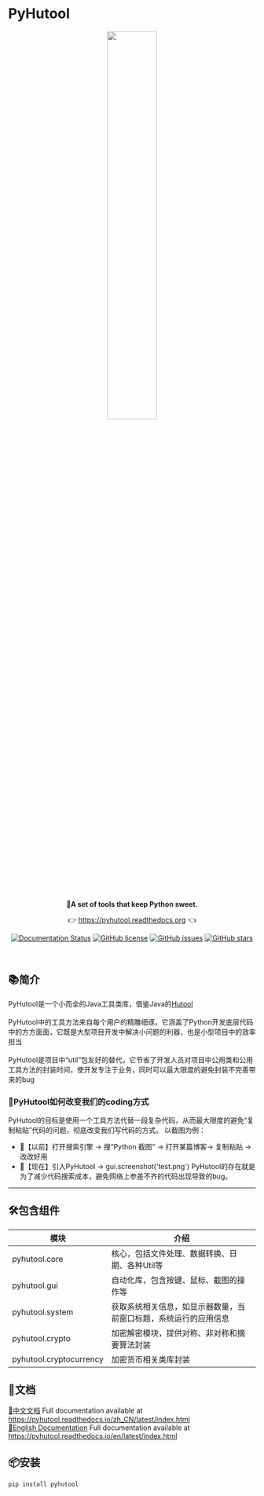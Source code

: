 # PyHutool
<p align="center">
	<a href="https://pyhutool.readthedocs.org"><img src="https://www.xujiantao.com/images/pyhutool-logo.png" width="45%"></a>
</p>
<p align="center">
	<strong>🍬A set of tools that keep Python sweet.</strong>
</p>
<p align="center">
	👉 <a href="https://pyhutool.readthedocs.org">https://pyhutool.readthedocs.org</a> 👈
</p>

<center>

[![Documentation Status](https://readthedocs.org/projects/pyhutool/badge/?version=latest)](https://pyhutool.readthedocs.io/en/latest/?badge=latest)
[![GitHub license](https://img.shields.io/github/license/KAY53N/PyHutool)](https://github.com/KAY53N/PyHutool/blob/main/LICENSE)
[![GitHub issues](https://img.shields.io/github/issues/KAY53N/PyHutool)](https://github.com/KAY53N/PyHutool/issues)
[![GitHub stars](https://img.shields.io/github/stars/KAY53N/PyHutool)](https://github.com/KAY53N/PyHutool/stargazers)

</center>

<br />

## 📚简介
PyHutool是一个小而全的Java工具类库，借鉴Java的[Hutool](https://github.com/dromara/hutool) <br /><br />
PyHutool中的工具方法来自每个用户的精雕细琢，它涵盖了Python开发底层代码中的方方面面，它既是大型项目开发中解决小问题的利器，也是小型项目中的效率担当<br /><br />
PyHutool是项目中“util”包友好的替代，它节省了开发人员对项目中公用类和公用工具方法的封装时间，使开发专注于业务，同时可以最大限度的避免封装不完善带来的bug<br />

### 🍺PyHutool如何改变我们的coding方式
PyHutool的目标是使用一个工具方法代替一段复杂代码，从而最大限度的避免“复制粘贴”代码的问题，彻底改变我们写代码的方式。
以截图为例：
- 👴【以前】打开搜索引擎 -> 搜“Python 截图” -> 打开某篇博客-> 复制粘贴 -> 改改好用
- 👦【现在】引入PyHutool  -> gui.screenshot('test.png')
PyHutool的存在就是为了减少代码搜索成本，避免网络上参差不齐的代码出现导致的bug。
-------------------------------------------------------------------------------

## 🛠️包含组件
| 模块                | 介绍                               |
| -------------------|----------------------------------|
| pyhutool.core        | 核心，包括文件处理、数据转换、日期、各种Util等        |
| pyhutool.gui         | 自动化库，包含按键、鼠标、截图的操作等              |
| pyhutool.system         | 获取系统相关信息，如显示器数量，当前窗口标题，系统运行的应用信息 |
| pyhutool.crypto         | 加密解密模块，提供对称、非对称和摘要算法封装           |
| pyhutool.cryptocurrency | 加密货币相关类库封装       |

## 📝文档 
[📘中文文档](https://pyhutool.readthedocs.io/zh_CN/latest/index.html) Full documentation available at https://pyhutool.readthedocs.io/zh_CN/latest/index.html
<br />
[📘English Documentation](https://pyhutool.readthedocs.io/en/latest/index.html) Full documentation available at https://pyhutool.readthedocs.io/en/latest/index.html

## 📦安装
```shell
pip install pyhutool
```